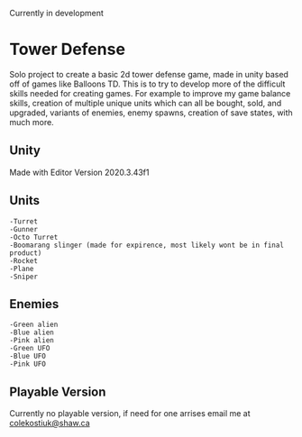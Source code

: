 Currently in development
# Tower Defense
Solo project to create a basic 2d tower defense game, made in unity based off of games like Balloons TD. This is to try to develop more of the difficult skills needed for creating games. For example to improve my game balance skills, creation of multiple unique units which can all be bought, sold, and upgraded, variants of enemies, enemy spawns, creation of save states, with much more.   

## Unity
Made with Editor Version 2020.3.43f1 

## Units
    -Turret
    -Gunner
    -Octo Turret
    -Boomarang slinger (made for expirence, most likely wont be in final product)
    -Rocket
    -Plane
    -Sniper

## Enemies
    -Green alien
    -Blue alien
    -Pink alien
    -Green UFO
    -Blue UFO
    -Pink UFO


## Playable Version
Currently no playable version, if need for one arrises email me at colekostiuk@shaw.ca
